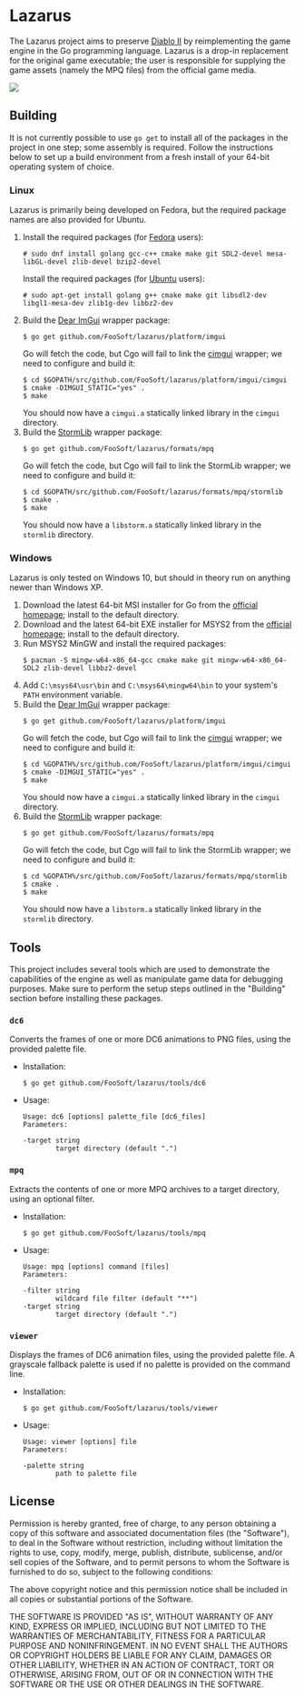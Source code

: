# Lazarus #

The Lazarus project aims to preserve [Diablo II](https://en.wikipedia.org/wiki/Diablo_II) by reimplementing the game
engine in the Go programming language. Lazarus is a drop-in replacement for the original game executable; the user is
responsible for supplying the game assets (namely the MPQ files) from the official game media.

![](https://foosoft.net/projects/lazarus/img/viewer.png)

## Building ##

It is not currently possible to use `go get` to install all of the packages in the project in one step; some assembly is
required. Follow the instructions below to set up a build environment from a fresh install of your 64-bit operating
system of choice.

### Linux ###

Lazarus is primarily being developed on Fedora, but the required package names are also provided for Ubuntu.

1.  Install the required packages (for [Fedora](https://getfedora.org/) users):
    ```
    # sudo dnf install golang gcc-c++ cmake make git SDL2-devel mesa-libGL-devel zlib-devel bzip2-devel
    ```
    Install the required packages (for [Ubuntu](https://www.ubuntu.com/) users):
    ```
    # sudo apt-get install golang g++ cmake make git libsdl2-dev libgl1-mesa-dev zlib1g-dev libbz2-dev
    ```
2.  Build the [Dear ImGui](https://github.com/ocornut/imgui) wrapper package:
    ```
    $ go get github.com/FooSoft/lazarus/platform/imgui
    ```
    Go will fetch the code, but Cgo will fail to link the [cimgui](https://github.com/cimgui/cimgui) wrapper;
    we need to configure and build it:
    ```
    $ cd $GOPATH/src/github.com/FooSoft/lazarus/platform/imgui/cimgui
    $ cmake -DIMGUI_STATIC="yes" .
    $ make
    ```
    You should now have a `cimgui.a` statically linked library in the `cimgui` directory.
3.  Build the [StormLib](http://zezula.net/en/mpq/stormlib.html) wrapper package:
    ```
    $ go get github.com/FooSoft/lazarus/formats/mpq
    ```
    Go will fetch the code, but Cgo will fail to link the StormLib wrapper;
    we need to configure and build it:
    ```
    $ cd $GOPATH/src/github.com/FooSoft/lazarus/formats/mpq/stormlib
    $ cmake .
    $ make
    ```
    You should now have a `libstorm.a` statically linked library in the `stormlib` directory.

### Windows ###

Lazarus is only tested on Windows 10, but should in theory run on anything newer than Windows XP.

1.  Download the latest 64-bit MSI installer for Go from the [official homepage](https://golang.org/dl/); install to the default directory.
2.  Download and the latest 64-bit EXE installer for MSYS2 from the [official homepage](https://www.msys2.org/); install to the default directory.
3.  Run MSYS2 MinGW and install the required packages:
    ```
    $ pacman -S mingw-w64-x86_64-gcc cmake make git mingw-w64-x86_64-SDL2 zlib-devel libbz2-devel
    ```
4.  Add `C:\msys64\usr\bin` and `C:\msys64\mingw64\bin` to your system's `PATH` environment variable.
5.  Build the [Dear ImGui](https://github.com/ocornut/imgui) wrapper package:
    ```
    $ go get github.com/FooSoft/lazarus/platform/imgui
    ```
    Go will fetch the code, but Cgo will fail to link the [cimgui](https://github.com/cimgui/cimgui) wrapper;
    we need to configure and build it:
    ```
    $ cd %GOPATH%/src/github.com/FooSoft/lazarus/platform/imgui/cimgui
    $ cmake -DIMGUI_STATIC="yes" .
    $ make
    ```
    You should now have a `cimgui.a` statically linked library in the `cimgui` directory.
6.  Build the [StormLib](http://zezula.net/en/mpq/stormlib.html) wrapper package:
    ```
    $ go get github.com/FooSoft/lazarus/formats/mpq
    ```
    Go will fetch the code, but Cgo will fail to link the StormLib wrapper;
    we need to configure and build it:
    ```
    $ cd %GOPATH%/src/github.com/FooSoft/lazarus/formats/mpq/stormlib
    $ cmake .
    $ make
    ```
    You should now have a `libstorm.a` statically linked library in the `stormlib` directory.

## Tools ##

This project includes several tools which are used to demonstrate the capabilities of the engine as well as manipulate
game data for debugging purposes. Make sure to perform the setup steps outlined in the "Building" section before
installing these packages.

### `dc6` ###

Converts the frames of one or more DC6 animations to PNG files, using the provided palette file.

*   Installation:
    ```
    $ go get github.com/FooSoft/lazarus/tools/dc6
    ```
*   Usage:
    ```
    Usage: dc6 [options] palette_file [dc6_files]
    Parameters:

    -target string
            target directory (default ".")
    ```

### `mpq` ###

Extracts the contents of one or more MPQ archives to a target directory, using an optional filter.

*   Installation:
    ```
    $ go get github.com/FooSoft/lazarus/tools/mpq
    ```
*   Usage:
    ```
    Usage: mpq [options] command [files]
    Parameters:

    -filter string
            wildcard file filter (default "**")
    -target string
            target directory (default ".")
    ```

### `viewer` ###

Displays the frames of DC6 animation files, using the provided palette file. A grayscale fallback palette is used if no
palette is provided on the command line.

*   Installation:
    ```
    $ go get github.com/FooSoft/lazarus/tools/viewer
    ```
*   Usage:
    ```
    Usage: viewer [options] file
    Parameters:

    -palette string
            path to palette file
    ```

## License ##

Permission is hereby granted, free of charge, to any person obtaining a copy of
this software and associated documentation files (the "Software"), to deal in
the Software without restriction, including without limitation the rights to
use, copy, modify, merge, publish, distribute, sublicense, and/or sell copies of
the Software, and to permit persons to whom the Software is furnished to do so,
subject to the following conditions:

The above copyright notice and this permission notice shall be included in all
copies or substantial portions of the Software.

THE SOFTWARE IS PROVIDED "AS IS", WITHOUT WARRANTY OF ANY KIND, EXPRESS OR
IMPLIED, INCLUDING BUT NOT LIMITED TO THE WARRANTIES OF MERCHANTABILITY, FITNESS
FOR A PARTICULAR PURPOSE AND NONINFRINGEMENT. IN NO EVENT SHALL THE AUTHORS OR
COPYRIGHT HOLDERS BE LIABLE FOR ANY CLAIM, DAMAGES OR OTHER LIABILITY, WHETHER
IN AN ACTION OF CONTRACT, TORT OR OTHERWISE, ARISING FROM, OUT OF OR IN
CONNECTION WITH THE SOFTWARE OR THE USE OR OTHER DEALINGS IN THE SOFTWARE.
